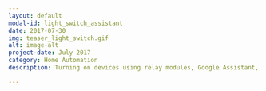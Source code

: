 ```yaml
---
layout: default
modal-id: light_switch_assistant
date: 2017-07-30
img: teaser_light_switch.gif
alt: image-alt
project-date: July 2017
category: Home Automation
description: Turning on devices using relay modules, Google Assistant, IFTTT and Home Assistant

---
```

